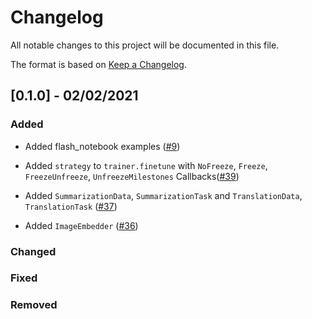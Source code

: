 # Changelog

All notable changes to this project will be documented in this file.

The format is based on [Keep a Changelog](http://keepachangelog.com/en/1.0.0/).


## [0.1.0] - 02/02/2021

### Added


- Added flash_notebook examples ([#9](https://github.com/PyTorchLightning/lightning-flash/pull/9))


- Added `strategy` to `trainer.finetune` with `NoFreeze`, `Freeze`, `FreezeUnfreeze`, `UnfreezeMilestones` Callbacks([#39](https://github.com/PyTorchLightning/lightning-flash/pull/39))


- Added `SummarizationData`, `SummarizationTask` and `TranslationData`, `TranslationTask` ([#37](https://github.com/PyTorchLightning/lightning-flash/pull/37))


- Added `ImageEmbedder` ([#36](https://github.com/PyTorchLightning/lightning-flash/pull/36))

### Changed


### Fixed


### Removed
